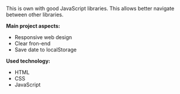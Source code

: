 This is own with good JavaScript libraries. This allows better navigate between other libraries.

**Main project aspects:**
* Responsive web design
* Clear fron-end
* Save date to localStorage


**Used technology:**
* HTML
* CSS
* JavaScript